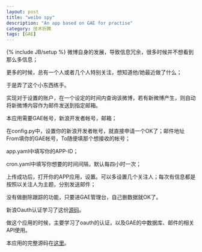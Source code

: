 ```yaml
---
layout: post
title: "weibo spy"
description: "An app based on GAE for practise"
category: 技术折腾 
tags: [GAE]
---
```

{% include JB/setup %}
微博自身的发展，导致信息冗余，很多时候并不想看到那么多信息；

更多的时候，总有一个人或者几个人特别关注，想知道他/她最近做了什么；

于是弄了这个小东西练手。

实现对于设置的账户，在一个设定的时间内查询该微博，若有新微博产生，则自动将新微博内容作为邮件发送到指定邮箱。

本应用需要GAE帐号，新浪开发者帐号，邮箱；

在config.py中，设置你的新浪开发者帐号，就直接申请一个OK了；邮件地址From填你的GAE帐号，To随便填那个想接收的帐号；

app.yaml中填写你的APP-ID；

cron.yaml中填写你想要的时间间隔，默认每四小时一次；

上传成功后，打开你的APP应用，设置。可以多设置几个关注人；每次有信息都是按照以关注人为主题，分别发送邮件；

没有做删除跟踪的功能，只要进GAE管理台，自己删数据就OK了。

新浪Oauth认证学习了这份[源码](https://github.com/PinkyJie/Twitter2Sina)。

做这个应用的时候，主要学习了oauth的认证，以及GAE的中数据库、邮件的相关API使用。

本应用的完整源码在[这里](https://github.com/Kinghack/test-git/tree/master/weibo-spy)。


